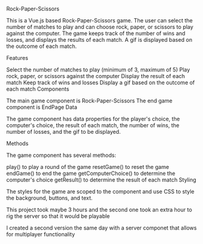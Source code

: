 Rock-Paper-Scissors

This is a Vue.js based Rock-Paper-Scissors game. The user can select the number of matches to play and can choose rock, paper, or scissors to play against the computer. The game keeps track of the number of wins and losses, and displays the results of each match. A gif is displayed based on the outcome of each match.

Features

Select the number of matches to play (minimum of 3, maximum of 5)
Play rock, paper, or scissors against the computer
Display the result of each match
Keep track of wins and losses
Display a gif based on the outcome of each match
Components

The main game component is Rock-Paper-Scissors
The end game component is EndPage
Data

The game component has data properties for the player's choice, the computer's choice, the result of each match, the number of wins, the number of losses, and the gif to be displayed.

Methods

The game component has several methods:

play() to play a round of the game
resetGame() to reset the game
endGame() to end the game
getComputerChoice() to determine the computer's choice
getResult() to determine the result of each match
Styling

The styles for the game are scoped to the component and use CSS to style the background, buttons, and text.

This project took maybe 3 hours and the second one took an extra hour to rig the server so that it would be playable 

I created a second version the same day with a server componet that allows for multiplayer functionality

